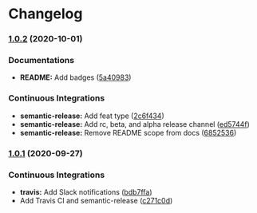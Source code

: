 # Changelog

### [1.0.2](https://github.com/extra2000/java-formula/compare/v1.0.1...v1.0.2) (2020-10-01)


### Documentations

* **README:** Add badges ([5a40983](https://github.com/extra2000/java-formula/commit/5a409836bcb90b2ac696b7a8dd9e5c42cbe01f1b))


### Continuous Integrations

* **semantic-release:** Add feat type ([2c6f434](https://github.com/extra2000/java-formula/commit/2c6f434e507110aa637645af5e77308baeebfb52))
* **semantic-release:** Add rc, beta, and alpha release channel ([ed5744f](https://github.com/extra2000/java-formula/commit/ed5744f8a8af05f88eb9c339c9f4c266ab7b5f15))
* **semantic-release:** Remove README scope from docs ([6852536](https://github.com/extra2000/java-formula/commit/6852536af777cfa7966378e1beeaf60d1493d77d))

### [1.0.1](https://github.com/extra2000/java-formula/compare/v1.0.0...v1.0.1) (2020-09-27)


### Continuous Integrations

* **travis:** Add Slack notifications ([bdb7ffa](https://github.com/extra2000/java-formula/commit/bdb7ffae0fb69f50dc2f5b1b1cd4435292493ab0))
* Add Travis CI and semantic-release ([c271c0d](https://github.com/extra2000/java-formula/commit/c271c0d81ce68b30c9f4011b5b1c5ef096ec29bd))
